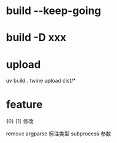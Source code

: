 
# build --keep-going
# build -D xxx

# upload
  uv build .
  twine upload dist/*

# feature
  {0} {1} 修改

  remove argparse
  标注类型
  subprocess 参数
